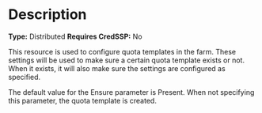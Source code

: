 # Description

**Type:** Distributed
**Requires CredSSP:** No

This resource is used to configure quota templates in the farm. These settings
will be used to make sure a certain quota template exists or not. When it
exists, it will also make sure the settings are configured as specified.

The default value for the Ensure parameter is Present. When not specifying this
parameter, the quota template is created.
